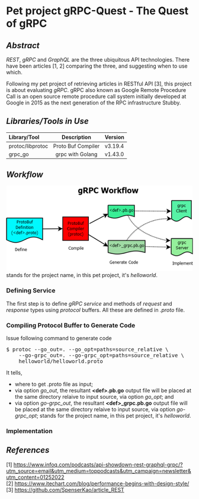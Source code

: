 # Pet project gRPC-Quest - The Quest of gRPC
## _Abstract_
_REST_, _gRPC_ and _GraphQL_ are the three ubiquitous API technologies. There have been articles [1, 2] comparing the three, and suggesting when to use which.

Following my pet project of retrieving articles in RESTful API [3], this project is about evaluating _gRPC_. gRPC also known as Google Remote Procedure Call is an open source remote procedure call system initially developed at Google in 2015 as the next generation of the RPC infrastructure Stubby.

## _Libraries/Tools in Use_
| Library/Tool | Description | Version | 
|:-----------------|:-------:|-----------|
| protoc/libprotoc | Proto Buf Compiler | v3.19.4 |
| grpc_go | grpc with Golang | v1.43.0 |

## _Workflow_
![gRPC Workflow](image/gRPC-Workflow.png "gRPC Workflow")<br/>
_<def>_ stands for the project name, in this pet project, it's _helloworld_.
  
### Defining Service
The first step is to define _gRPC service_ and methods of _request_ and _response_ types using _protocol_ buffers. All these are defined in _.proto_ file. 

### Compiling Protocol Buffer to Generate Code
Issue following command to generate code
<pre>
$ protoc --go_out=. --go_opt=paths=source_relative \
    --go-grpc_out=. --go-grpc_opt=paths=source_relative \
    helloworld/helloworld.proto
</pre>    
It tells,
- where to get .proto file as input;
- via option _go_out_, the resultant **&lt;def&gt;.pb.go** output file will be placed at the same directory relaive to input source, via option _go_opt_; and
- via option _go-grpc_out_, the resultant **&lt;def&gt;&lowbar;grpc.pb.go** output file will be placed at the same directory relaive to input source, via option _go-grpc_opt_;
_<def>_ stands for the project name, in this pet project, it's _helloworld_.
  
### Implementation

## _References_
[1] https://www.infoq.com/podcasts/api-showdown-rest-graphql-grpc/?utm_source=email&utm_medium=toppodcasts&utm_campaign=newsletter&utm_content=01252022<br/>
[2] https://www.itechart.com/blog/performance-begins-with-design-style/<br/> 
[3] https://github.com/SpenserKao/article_REST<br/>
